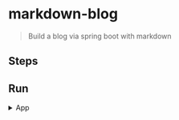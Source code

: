 # markdown-blog
> Build a blog via spring boot with markdown


## Steps


## Run

<details>
<summary>App</summary>

```bash
#---------------------------
# Run app
#---------------------------

# build
mvn package

# run
java -jar <built_jar>
```


## API
| API | Type | Purpose | Example cmd | Comment|
| ----- | -------- | ---- | ----- | ---- |
| `GET /` | GET | homepage | http://localhost:8888/posts/all |home page|
| `POST /` | POST | new post | http://localhost:8888/posts/create |create new post|


| API | Type | Purpose | Example cmd | Comment|
| ----- | -------- | ---- | ----- | ---- |
| `GET /` | GET |Swagger | 	http://localhost:8888/swagger-ui.html |Api page|


## System dep
- Java 11 (JDK 11)


## Reference
Markdown blog from my blog post series
- [Build a Markdown-based Blog with Spring Boot - Part 1](https://www.roshanadhikary.com.np/2021/05/build-a-markdown-based-blog-with-spring-boot-part-1.html)
- [Build a Markdown-based Blog with Spring Boot - Part 2](https://www.roshanadhikary.com.np/2021/05/build-a-markdown-based-blog-with-spring-boot-part-2.html)
- [Build a Markdown-based Blog with Spring Boot - Part 3](https://www.roshanadhikary.com.np/2021/05/build-a-markdown-based-blog-with-spring-boot-part-3.html)
- [Build a Markdown-based Blog with Spring Boot - Part 4](https://www.roshanadhikary.com.np/2021/05/build-a-markdown-based-blog-with-spring-boot-part-4.html)
- [Build a Markdown-based Blog with Spring Boot - Part 5](https://www.roshanadhikary.com.np/2021/07/build-a-markdown-based-blog-with-spring-boot-part-5.html)
- [Build a Markdown-based Blog with Spring Boot - Part 6](https://www.roshanadhikary.com.np/2021/07/build-a-markdown-based-blog-with-spring-boot-part-6.html)

